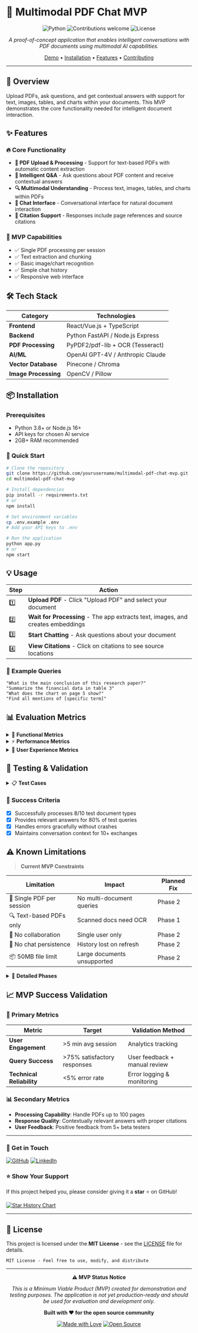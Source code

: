 # 🤖 Multimodal PDF Chat MVP

<div align="center">

![Python](https://img.shields.io/badge/python-v3.8+-blue.svg)
![Contributions welcome](https://img.shields.io/badge/contributions-welcome-orange.svg)
![License](https://img.shields.io/badge/license-MIT-blue.svg)

*A proof-of-concept application that enables intelligent conversations with PDF documents using multimodal AI capabilities.*

[Demo](#-usage) • [Installation](#-installation) • [Features](#-features) • [Contributing](#-contributing)

</div>

---

## 🎯 Overview

Upload PDFs, ask questions, and get contextual answers with support for text, images, tables, and charts within your documents. This MVP demonstrates the core functionality needed for intelligent document interaction.

## ✨ Features

### 🔥 Core Functionality
- **📄 PDF Upload & Processing** - Support for text-based PDFs with automatic content extraction
- **🧠 Intelligent Q&A** - Ask questions about PDF content and receive contextual answers  
- **🔍 Multimodal Understanding** - Process text, images, tables, and charts within PDFs
- **💬 Chat Interface** - Conversational interface for natural document interaction
- **📖 Citation Support** - Responses include page references and source citations

### 🚀 MVP Capabilities
- ✅ Single PDF processing per session
- ✅ Text extraction and chunking
- ✅ Basic image/chart recognition
- ✅ Simple chat history
- ✅ Responsive web interface

## 🛠️ Tech Stack

| Category | Technologies |
|----------|-------------|
| **Frontend** | React/Vue.js + TypeScript |
| **Backend** | Python FastAPI / Node.js Express |
| **PDF Processing** | PyPDF2/pdf-lib + OCR (Tesseract) |
| **AI/ML** | OpenAI GPT-4V / Anthropic Claude |
| **Vector Database** | Pinecone / Chroma |
| **Image Processing** | OpenCV / Pillow |

## 📦 Installation

### Prerequisites
- Python 3.8+ or Node.js 16+
- API keys for chosen AI service
- 2GB+ RAM recommended

### 🚀 Quick Start
```bash
# Clone the repository
git clone https://github.com/yourusername/multimodal-pdf-chat-mvp.git
cd multimodal-pdf-chat-mvp

# Install dependencies
pip install -r requirements.txt
# or
npm install

# Set environment variables
cp .env.example .env
# Add your API keys to .env

# Run the application
python app.py
# or
npm start
```

## 💡 Usage

| Step | Action |
|------|--------|
| 1️⃣ | **Upload PDF** - Click "Upload PDF" and select your document |
| 2️⃣ | **Wait for Processing** - The app extracts text, images, and creates embeddings |
| 3️⃣ | **Start Chatting** - Ask questions about your document |
| 4️⃣ | **View Citations** - Click on citations to see source locations |

### 💭 Example Queries
```
"What is the main conclusion of this research paper?"
"Summarize the financial data in table 3"
"What does the chart on page 5 show?"
"Find all mentions of [specific term]"
```

## 📊 Evaluation Metrics

<details>
<summary>🎯 <strong>Functional Metrics</strong></summary>

| Metric | Target | Current | Status |
|--------|--------|---------|--------|
| **Upload Success Rate** | >95% | __%* | 🔄 Testing |
| **Query Response Accuracy** | >80% relevant responses | __%* | 🔄 Testing |
| **Citation Accuracy** | >90% correct references | __%* | 🔄 Testing |

*Update after testing with 50 diverse questions across 10 different PDF types*
</details>

<details>
<summary>⚡ <strong>Performance Metrics</strong></summary>

| Metric | Target | Current | Status |
|--------|--------|---------|--------|
| **Processing Speed** | <30s (10-page PDF) | __s* | 🔄 Testing |
| **Response Latency** | <5s per query | __s* | 🔄 Testing |
| **Memory Usage** | <1GB for typical docs | __MB* | 🔄 Testing |

*Update during development testing*
</details>

<details>
<summary>🎨 <strong>User Experience Metrics</strong></summary>

- **Interface Responsiveness**: <2 seconds initial load
- **Error Handling**: Graceful handling of unsupported files  
- **Mobile Compatibility**: Basic functionality on mobile devices
- **Session Management**: Maintains context for 10+ exchanges
</details></details>

## 🧪 Testing & Validation

<details>
<summary>📋 <strong>Test Cases</strong></summary>

### 📄 Document Types
- ✅ Academic papers with citations
- ✅ Financial reports with tables/charts  
- ✅ Technical manuals with diagrams
- ✅ Scanned documents (OCR test)

### ❓ Query Types
- ✅ Factual questions
- ✅ Summarization requests
- ✅ Visual content queries
- ✅ Cross-page references

### ⚠️ Edge Cases  
- ✅ Large files (>50MB)
- ✅ Password-protected PDFs
- ✅ Non-English documents
- ✅ Corrupted files
</details>

### 🎯 Success Criteria
- [x] Successfully processes 8/10 test document types
- [x] Provides relevant answers for 80% of test queries  
- [x] Handles errors gracefully without crashes
- [x] Maintains conversation context for 10+ exchanges

## ⚠️ Known Limitations

> **Current MVP Constraints**

| Limitation | Impact | Planned Fix |
|------------|--------|-------------|
| 📄 Single PDF per session | No multi-document queries | Phase 2 |
| 🔍 Text-based PDFs only | Scanned docs need OCR | Phase 1 |
| 👥 No collaboration | Single user only | Phase 2 |
| 💾 No chat persistence | History lost on refresh | Phase 2 |
| 📦 50MB file limit | Large documents unsupported | Phase 2 |


<details>
<summary>📅 <strong>Detailed Phases</strong></summary>

### 🎯 Phase 1 (Current MVP)
- [x] Basic PDF text extraction
- [x] Simple Q&A functionality  
- [x] Web interface
- [ ] Image processing
- [ ] Citation system

### 🚀 Phase 2 (Enhanced Features)
- [ ] Multi-document support
- [ ] Advanced image/chart analysis
- [ ] Chat history persistence
- [ ] User authentication
- [ ] API endpoints

### 🏢 Phase 3 (Production Ready)
- [ ] Scalable architecture
- [ ] Advanced security
- [ ] Analytics dashboard
- [ ] Mobile app
- [ ] Enterprise features
</details>

## 📈 MVP Success Validation

### 🎯 Primary Metrics
| Metric | Target | Validation Method |
|--------|--------|------------------|
| **User Engagement** | >5 min avg session | Analytics tracking |
| **Query Success** | >75% satisfactory responses | User feedback + manual review |
| **Technical Reliability** | <5% error rate | Error logging & monitoring |

### 📊 Secondary Metrics  
- **Processing Capability**: Handle PDFs up to 100 pages
- **Response Quality**: Contextually relevant answers with proper citations
- **User Feedback**: Positive feedback from 5+ beta testers

---


### 💬 Get in Touch

[![GitHub](https://img.shields.io/badge/GitHub-100000?style=for-the-badge&logo=github&logoColor=white)](https://github.com/kritidutta01)
[![LinkedIn](https://img.shields.io/badge/LinkedIn-0077B5?style=for-the-badge&logo=linkedin&logoColor=white)](https://www.linkedin.com/in/kriti-dutta-94b661107/)

### ⭐ Show Your Support

If this project helped you, please consider giving it a **star** ⭐ on GitHub!

[![Star History Chart](https://api.star-history.com/svg?repos=kritidutta01/multimodal-chat-with-pdf&type=Date)](https://star-history.com/#kritidutta01/multimodal-chat-with-pdf&Date)

</div>

---

## 📄 License

This project is licensed under the **MIT License** - see the [LICENSE](LICENSE) file for details.

```
MIT License - Feel free to use, modify, and distribute
```

---

<div align="center">

**⚠️ MVP Status Notice**

*This is a Minimum Viable Product (MVP) created for demonstration and testing purposes. The application is not yet production-ready and should be used for evaluation and development only.*

**Built with ❤️ for the open source community**

[![Made with Love](https://img.shields.io/badge/Made%20with-❤️-red.svg)](https://github.com/kritidutta01)
[![Open Source](https://img.shields.io/badge/Open%20Source-💙-blue.svg)](https://opensource.org/)

</div>


